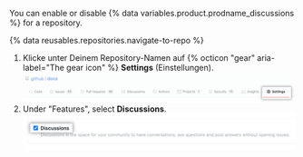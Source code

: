 You can enable or disable {% data variables.product.prodname_discussions %} for a repository.

{% data reusables.repositories.navigate-to-repo %}
1. Klicke unter Deinem Repository-Namen auf {% octicon "gear" aria-label="The gear icon" %} **Settings** (Einstellungen). ![Schaltfläche „Repository settings" (Repository-Einstellungen)](/assets/images/help/discussions/public-repo-settings.png)
1. Under "Features", select **Discussions**. ![Checkbox under "Features" for enabling or disabling {% data variables.product.prodname_discussions %} for a repository](/assets/images/help/discussions/select-discussions-checkbox.png)
